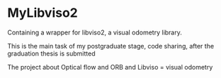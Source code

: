 # MyLibviso2
Containing a wrapper for libviso2, a visual odometry library. 

This is the main task of my postgraduate stage, code sharing, after the graduation thesis is submitted

The project about Optical flow and ORB and Libviso = visual odometry
